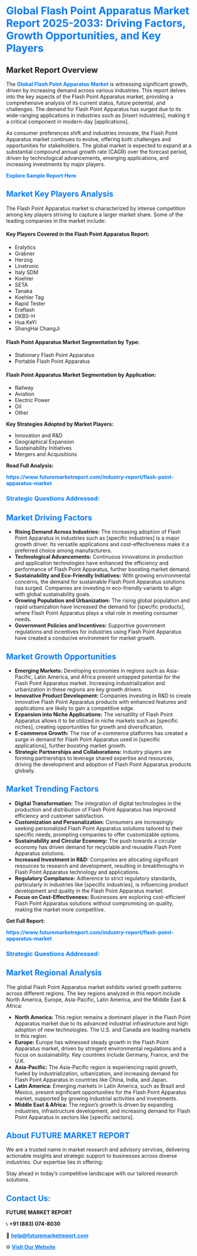 <h1 style="color: #007BFF;">Global Flash Point Apparatus Market Report 2025-2033: Driving Factors, Growth Opportunities, and Key Players</h1>

<section id="overview">
<h2>Market Report Overview</h2>
<p>The <a href="https://www.futuremarketreport.com/industry-report/flash-point-apparatus-market" style="color: #007BFF; text-decoration: none;"><strong>Global Flash Point Apparatus Market</strong></a> is witnessing significant growth, driven by increasing demand across various industries. This report delves into the key aspects of the Flash Point Apparatus market, providing a comprehensive analysis of its current status, future potential, and challenges. The demand for Flash Point Apparatus has surged due to its wide-ranging applications in industries such as [insert industries], making it a critical component in modern-day [applications].</p>
<p>As consumer preferences shift and industries innovate, the Flash Point Apparatus market continues to evolve, offering both challenges and opportunities for stakeholders. The global market is expected to expand at a substantial compound annual growth rate (CAGR) over the forecast period, driven by technological advancements, emerging applications, and increasing investments by major players.</p>
</section>

<section id="overview">
<p><a href="https://www.futuremarketreport.com/request-sample/reportId=85620" style="color: #007BFF; text-decoration: none;"><strong>Explore Sample Report Here</strong></a></p>
</section>

<section id="key-players">
<h2 style="color: #007BFF;">Market Key Players Analysis</h2>
<p>The Flash Point Apparatus market is characterized by intense competition among key players striving to capture a larger market share. Some of the leading companies in the market include:</p>
<h4>Key Players Covered in the Flash Point Apparatus Report:</h4>
<ul><li>Eralytics</li><li>Grabner</li><li>Herzog</li><li>Linetronic</li><li>Italy SDM</li><li>Koehler</li><li>SETA</li><li>Tanaka</li><li>Koehler Tag</li><li>Rapid Tester</li><li>Eraflash</li><li>DKBS-H</li><li>Hua KeYi</li><li>ShangHai ChangJi</li></ul>
<h4>Flash Point Apparatus Market Segmentation by Type:</h4>
<ul><li>Stationary Flash Point Apparatus</li><li>Portable Flash Point Apparatus</li></ul>

<h4>Flash Point Apparatus Market Segmentation by Application:</h4>
<ul><li>Railway</li><li>Aviation</li><li>Electric Power</li><li>Oil</li><li>Other</li></ul>
<p><strong>Key Strategies Adopted by Market Players:</strong></p>
<ul>
<li>Innovation and R&D</li>
<li>Geographical Expansion</li>
<li>Sustainability Initiatives</li>
<li>Mergers and Acquisitions</li>
</ul>
</section>

<section>
<p><strong>Read Full Analysis: </strong></p><a href="https://www.futuremarketreport.com/industry-report/flash-point-apparatus-market" style="color: #007BFF; text-decoration: none;"><strong>https://www.futuremarketreport.com/industry-report/flash-point-apparatus-market</strong></a>
<h3 style="color: #007BFF;">Strategic Questions Addressed:</h3>
</section>

<section id="driving-factors">
<h2 style="color: #007BFF;">Market Driving Factors</h2>
<ul>
<li><strong>Rising Demand Across Industries:</strong> The increasing adoption of Flash Point Apparatus in industries such as [specific industries] is a major growth driver. Its versatile applications and cost-effectiveness make it a preferred choice among manufacturers.</li>
<li><strong>Technological Advancements:</strong> Continuous innovations in production and application technologies have enhanced the efficiency and performance of Flash Point Apparatus, further boosting market demand.</li>
<li><strong>Sustainability and Eco-Friendly Initiatives:</strong> With growing environmental concerns, the demand for sustainable Flash Point Apparatus solutions has surged. Companies are investing in eco-friendly variants to align with global sustainability goals.</li>
<li><strong>Growing Population and Urbanization:</strong> The rising global population and rapid urbanization have increased the demand for [specific products], where Flash Point Apparatus plays a vital role in meeting consumer needs.</li>
<li><strong>Government Policies and Incentives:</strong> Supportive government regulations and incentives for industries using Flash Point Apparatus have created a conducive environment for market growth.</li>
</ul>
</section>

<section id="growth-opportunities">
<h2 style="color: #007BFF;">Market Growth Opportunities</h2>
<ul>
<li><strong>Emerging Markets:</strong> Developing economies in regions such as Asia-Pacific, Latin America, and Africa present untapped potential for the Flash Point Apparatus market. Increasing industrialization and urbanization in these regions are key growth drivers.</li>
<li><strong>Innovative Product Development:</strong> Companies investing in R&D to create innovative Flash Point Apparatus products with enhanced features and applications are likely to gain a competitive edge.</li>
<li><strong>Expansion into Niche Applications:</strong> The versatility of Flash Point Apparatus allows it to be utilized in niche markets such as [specific niches], creating opportunities for growth and diversification.</li>
<li><strong>E-commerce Growth:</strong> The rise of e-commerce platforms has created a surge in demand for Flash Point Apparatus used in [specific applications], further boosting market growth.</li>
<li><strong>Strategic Partnerships and Collaborations:</strong> Industry players are forming partnerships to leverage shared expertise and resources, driving the development and adoption of Flash Point Apparatus products globally.</li>
</ul>
</section>

<section id="trending-factors">
<h2 style="color: #007BFF;">Market Trending Factors</h2>
<ul>
<li><strong>Digital Transformation:</strong> The integration of digital technologies in the production and distribution of Flash Point Apparatus has improved efficiency and customer satisfaction.</li>
<li><strong>Customization and Personalization:</strong> Consumers are increasingly seeking personalized Flash Point Apparatus solutions tailored to their specific needs, prompting companies to offer customizable options.</li>
<li><strong>Sustainability and Circular Economy:</strong> The push towards a circular economy has driven demand for recyclable and reusable Flash Point Apparatus solutions.</li>
<li><strong>Increased Investment in R&D:</strong> Companies are allocating significant resources to research and development, resulting in breakthroughs in Flash Point Apparatus technology and applications.</li>
<li><strong>Regulatory Compliance:</strong> Adherence to strict regulatory standards, particularly in industries like [specific industries], is influencing product development and quality in the Flash Point Apparatus market.</li>
<li><strong>Focus on Cost-Effectiveness:</strong> Businesses are exploring cost-efficient Flash Point Apparatus solutions without compromising on quality, making the market more competitive.</li>
</ul>
</section>

<section>
<p><strong>Get Full Report: </strong></p><a href="https://www.futuremarketreport.com/industry-report/flash-point-apparatus-market" style="color: #007BFF; text-decoration: none;"><strong>https://www.futuremarketreport.com/industry-report/flash-point-apparatus-market</strong></a>
<h3 style="color: #007BFF;">Strategic Questions Addressed:</h3>
</section>


<section id="regional-analysis">
<h2 style="color: #007BFF;">Market Regional Analysis</h2>
<p>The global Flash Point Apparatus market exhibits varied growth patterns across different regions. The key regions analyzed in this report include North America, Europe, Asia-Pacific, Latin America, and the Middle East & Africa:</p>
<ul>
<li><strong>North America:</strong> This region remains a dominant player in the Flash Point Apparatus market due to its advanced industrial infrastructure and high adoption of new technologies. The U.S. and Canada are leading markets in this region.</li>
<li><strong>Europe:</strong> Europe has witnessed steady growth in the Flash Point Apparatus market, driven by stringent environmental regulations and a focus on sustainability. Key countries include Germany, France, and the U.K.</li>
<li><strong>Asia-Pacific:</strong> The Asia-Pacific region is experiencing rapid growth, fueled by industrialization, urbanization, and increasing demand for Flash Point Apparatus in countries like China, India, and Japan.</li>
<li><strong>Latin America:</strong> Emerging markets in Latin America, such as Brazil and Mexico, present significant opportunities for the Flash Point Apparatus market, supported by growing industrial activities and investments.</li>
<li><strong>Middle East & Africa:</strong> The region’s growth is driven by expanding industries, infrastructure development, and increasing demand for Flash Point Apparatus in sectors like [specific sectors].</li>
</ul>
</section>

<footer>
<h2 style="color: #007BFF;">About FUTURE MARKET REPORT</h2>
<p>We are a trusted name in market research and advisory services, delivering actionable insights and strategic support to businesses across diverse industries. Our expertise lies in offering:</p>

<p>Stay ahead in today’s competitive landscape with our tailored research solutions.</p>

<h2 style="color: #007BFF;">Contact Us:</h2>
<p><strong>FUTURE MARKET REPORT</strong></p>
<p>📞 <strong>+91 (883) 074-8030</strong></p>
<p>📧 <strong><a href="mailto:help@futuremarketreport.com" style="color: #007BFF;">help@futuremarketreport.com</a></strong></p>
<p>🌐 <strong><a href="https://www.futuremarketreport.com/" style="color: #007BFF;">Visit Our Website</a></strong></p>
</footer>